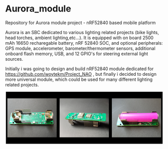 # Aurora_module
Repository for Aurora module project - nRF52840 based mobile platform

Aurora is an SBC dedicated to various lighting related projects (bike lights, head torches, ambient lighting,etc...). It is equipped with on board 2500 mAh 16650 recharegable battery, nRF 52840 SOC, and optional peripherals: GPS module, accelerometer, barometer/thermometer sensors, additional onboard flash memory, USB, and 12 GPIO's for steering external light sources. 

Initially i was going to design and build nRF52840 module dedicated for https://github.com/woytekm/Project_NAO , but finally i decided to design more universal module, which could be used for many different lighting related projects.

<p align="center">
<img src="https://github.com/woytekm/Aurora_module/blob/main/Aurora.png" width="500" height="166">
</p>

